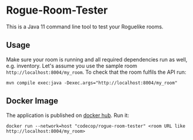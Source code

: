 # Rogue-Room-Tester

This is a Java 11 command line tool to test your Roguelike rooms.

## Usage

Make sure your room is running and all required dependencies run as well, e.g. inventory. Let's assume you use the sample room `http://localhost:8004/my_room`. To check that the room fulfils the API run:

    mvn compile exec:java -Dexec.args="http://localhost:8004/my_room"

## Docker Image

The application is published on [docker hub](https://hub.docker.com/r/codecop/rogue-room-tester). Run it:

    docker run --network=host "codecop/rogue-room-tester" <room URL like http://localhost:8004/my_room>
